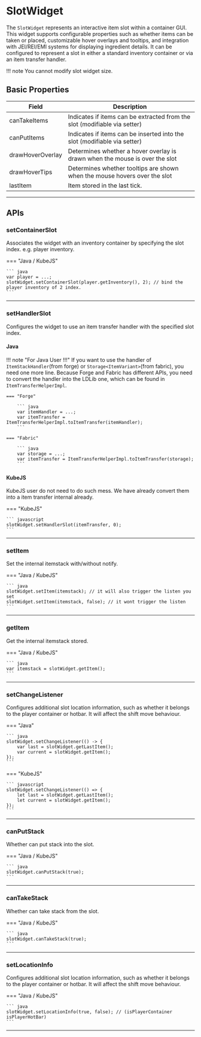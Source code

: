 # SlotWidget

The `SlotWidget` represents an interactive item slot within a container GUI. This widget supports configurable properties such as whether items can be taken or placed, customizable hover overlays and tooltips, and integration with JEI/REI/EMI systems for displaying ingredient details. It can be configured to represent a slot in either a standard inventory container or via an item transfer handler.

!!! note
    You cannot modify slot widget size.
    

## Basic Properties

| Field             | Description                                                                                 |
|-------------------|---------------------------------------------------------------------------------------------|
| canTakeItems      | Indicates if items can be extracted from the slot (modifiable via setter)                   |
| canPutItems       | Indicates if items can be inserted into the slot (modifiable via setter)                    |
| drawHoverOverlay  | Determines whether a hover overlay is drawn when the mouse is over the slot                 |
| drawHoverTips     | Determines whether tooltips are shown when the mouse hovers over the slot                   |
| lastItem      | Item stored in the last tick.     |

---

## APIs

### setContainerSlot

Associates the widget with an inventory container by specifying the slot index. e.g. player inventory.

=== "Java / KubeJS"

    ``` java
    var player = ...;
    slotWidget.setContainerSlot(player.getInventory(), 2); // bind the player inventory of 2 index.
    ```

---

### setHandlerSlot

Configures the widget to use an item transfer handler with the specified slot index. 

#### Java

!!! note "For Java User !!!"
    If you want to use the handler of `ItemStackHandler`(from forge) or `Storage<ItemVariant>`(from fabric), you need one more line. Because Forge and Fabric has different APIs, you need to convert the handler into the LDLib one, which can be found in `ItemTransferHelperImpl`.

    === "Forge"

        ``` java
        var itemHandler = ...;
        var itemTransfer = ItemTransferHelperImpl.toItemTransfer(itemHandler);
        ```

    === "Fabric"

        ``` java
        var storage = ...;
        var itemTransfer = ItemTransferHelperImpl.toItemTransfer(storage);
        ```

#### KubeJS

KubeJS user do not need to do such mess. We have already convert them into a item transfer internal already.

=== "KubeJS"

    ``` javascript
    slotWidget.setHandlerSlot(itemTransfer, 0);
    ```

---

### setItem

Set the internal itemstack with/without notify.

=== "Java / KubeJS"

    ``` java
    slotWidget.setItem(itemstack); // it will also trigger the listen you set
    slotWidget.setItem(itemstack, false); // it wont trigger the listen
    ```

---

### getItem

Get the internal itemstack stored.

=== "Java / KubeJS"

    ``` java
    var itemstack = slotWidget.getItem();
    ```
---

### setChangeListener

Configures additional slot location information, such as whether it belongs to the player container or hotbar. It will affect the shift move behaviour.

=== "Java"

    ``` java
    slotWidget.setChangeListener(() -> {
        var last = slotWidget.getLastItem();
        var current = slotWidget.getItem();
    });
    ```

=== "KubeJS"

    ``` javascript
    slotWidget.setChangeListener(() => {
        let last = slotWidget.getLastItem();
        let current = slotWidget.getItem();
    });
    ```

---

### canPutStack

Whether can put stack into the slot.

=== "Java / KubeJS"

    ``` java
    slotWidget.canPutStack(true);
    ```

---

### canTakeStack

Whether can take stack from the slot.

=== "Java / KubeJS"

    ``` java
    slotWidget.canTakeStack(true);
    ```

---

### setLocationInfo

Configures additional slot location information, such as whether it belongs to the player container or hotbar. It will affect the shift move behaviour.

=== "Java / KubeJS"

    ``` java
    slotWidget.setLocationInfo(true, false); // (isPlayerContainer isPlayerHotBar)
    ```

---